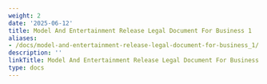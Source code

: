 ```yaml
---
weight: 2
date: '2025-06-12'
title: Model And Entertainment Release Legal Document For Business 1
aliases:
- /docs/model-and-entertainment-release-legal-document-for-business_1/
description: ''
linkTitle: Model And Entertainment Release Legal Document For Business 1
type: docs
---
```


